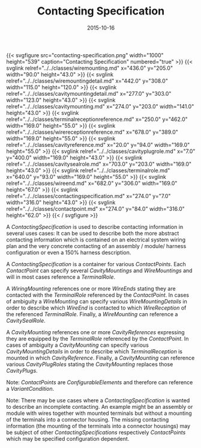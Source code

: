 ﻿---
title: Contacting Specification
toc: false
type: specs
layout: diagram
date: "2015-10-16"
draft: false
specification: VEC
version: 1.1.2
documentType: "Recommendation"
elementType: Diagram
classes:
  - WireMounting
  - WireMountingDetail
  - CavityMountingDetail
  - CavityMounting
  - TerminalReceptionReference
  - WireReceptionReference
  - CavityReference
  - CavityPlugRole
  - CavitySealRole
  - TerminalRole
  - WireEnd
  - ContactingSpecification
  - ContactPoint
menu:
  VEC-1.1.2:    
    parent: connectivity
    identifier: connectivity/contacting-specification
    weight: 1006005 

# Prev/next pager order (if `docs_section_pager` enabled in `params.toml`)
weight: 1006005
---
{{< svgfigure src="contacting-specification.png" width="1000" height="539" caption="Contacting Specification" numbered="true" >}}
  {{< svglink relref="../../classes/wiremounting.md" x="436.0" y="205.0" width="90.0" height="43.0" >}}
  {{< svglink relref="../../classes/wiremountingdetail.md" x="442.0" y="308.0" width="115.0" height="120.0" >}}
  {{< svglink relref="../../classes/cavitymountingdetail.md" x="277.0" y="303.0" width="123.0" height="43.0" >}}
  {{< svglink relref="../../classes/cavitymounting.md" x="274.0" y="203.0" width="141.0" height="43.0" >}}
  {{< svglink relref="../../classes/terminalreceptionreference.md" x="250.0" y="462.0" width="169.0" height="55.0" >}}
  {{< svglink relref="../../classes/wirereceptionreference.md" x="678.0" y="389.0" width="169.0" height="55.0" >}}
  {{< svglink relref="../../classes/cavityreference.md" x="20.0" y="94.0" width="169.0" height="55.0" >}}
  {{< svglink relref="../../classes/cavityplugrole.md" x="7.0" y="400.0" width="169.0" height="43.0" >}}
  {{< svglink relref="../../classes/cavitysealrole.md" x="703.0" y="203.0" width="169.0" height="43.0" >}}
  {{< svglink relref="../../classes/terminalrole.md" x="640.0" y="93.0" width="169.0" height="55.0" >}}
  {{< svglink relref="../../classes/wireend.md" x="682.0" y="306.0" width="169.0" height="67.0" >}}
  {{< svglink relref="../../classes/contactingspecification.md" x="274.0" y="7.0" width="316.0" height="43.0" >}}
  {{< svglink relref="../../classes/contactpoint.md" x="274.0" y="84.0" width="316.0" height="62.0" >}}
{{< / svgfigure >}}
<p> A <i>ContactingSpecification</i> is used to describe contacting information in several uses cases: It can be used to describe both the more abstract contacting information which is contained on an electrical system wiring plan and the very concrete contacting of an assembly / module/ harness configuration or even a 150% harness description.     </p>      <p> A <i>ContactingSpecification</i> is a container for various <i>ContactPoints</i>. Each <i>ContactPoint</i> can specify several <i>CavityMountings</i> and <i>WireMountings</i> and will in most cases reference a <i>TerminalRole</i>.     </p>      <p> A <i>WiringMounting</i> references one or more <i>WireEnds</i> stating they are contacted with the <i>TerminalRole </i>referenced by the <i>ContactPoint</i>. In cases of ambiguity a <i>WireMounting</i> can specify various <i>WireMountingDetails</i> in order to describe which <i>WireEnd</i> is contacted to which <i>WireReception</i> of the referenced <i>TerminalRole</i>. Finally, a <i>WireMounting</i> can reference a <i>CavitySealRole</i>.     </p>      <p> A <i>CavityMounting</i> references one or more <i>CavityReferences</i> expressing they are equipped by the <i>TerminalRole</i> referenced by the <i>ContactPoint</i>. In cases of ambiguity a <i>CavityMounting</i> can specify various <i>CavityMountingDetails</i> in order to describe which <i>TerminalReception</i> is mounted in which <i>CavityReference</i>. Finally, a <i>CavityMounting</i> can reference various <i>CavityPlugRoles</i> stating the <i>CavityMounting</i> replaces those <i>CavityPlugs</i>.     </p>      <p> Note: <i>ContactPoints</i> are <i>ConfigurableElements</i> and therefore can reference a <i>VariantCondition</i>.     </p>      <p> Note: There may be use cases where a <i>ContactingSpecification</i> is wanted to describe an incomplete contacting. An example might be an assembly or module with wires together with mounted terminals but without a mounting of the terminals into a connector housing. The missing contacting information (the mounting of the terminals into a connector housings) may be subject of other <i>ContactingSpecifications</i> respectively <i>ContactPoints</i> which may be specified configuration dependent.      </p>